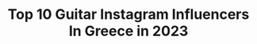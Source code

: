 ---
title: Top 10 Guitar Instagram Influencers In Greece in 2023
description: >-
  Find top guitar Instagram influencers in Greece in 2023. Most popular hashtags: #greece #summer #music #guitar.
platform: Instagram
hits: 29
text_top: Discover the best Instagram profiles on inBeat.
text_bottom: Our platform has 29 Instagram influencers like this in Greece for you to collaborate.
profiles:
  - username: "stavros.kostis"
    fullname: >-
      Σταυρος Κωστης
    bio: >-
      Alcatrash|Guitarist @alcatrash.band @kalomesimeraki @panik_entertainment_group @skaitv.gr
    location: "Greece"
    followers: 15612
    engagement: 1346
    commentsToLikes: 0.016388
    id: ckap0ocstr6650i78nkcbuece
    verified: false
    hashtags: "#tbt, #ax8, #studio, #alcatrash"
  - username: "konstantinos.kazakos"
    fullname: >-
      Konstantinos kazakos
    bio: >-
      Artist #actor #theater #guitarist #music #motorbikes
    location: "Greece"
    followers: 9142
    engagement: 1345
    commentsToLikes: 0.017580
    id: ck5pvdyexhegi0i113e510lde
    verified: false
    hashtags: "#onset, #openbeyond, #manousakis, #opentv"
  - username: "alekbaron"
    fullname: >-
      𝕬𝖑𝖊𝖐𝖘𝖆𝖓𝖉𝖊𝖗 𝕸𝖎𝖑𝖜𝖎𝖜-𝕭𝖆𝖗𝖔𝖓
    bio: >-
      Coach in The Voice of Poland and The Voice Kids ✌🏻 Guitarist and producer in Afromental 🤘🏻 mail: alekbaron@me.com
    location: "Greece"
    followers: 335560
    engagement: 563
    commentsToLikes: 0.006323
    id: ck14jf2q2k0cz0i193t96zkjl
    verified: true
    hashtags: "#thevoice, #dreadlocks, #dreads, #season11"
  - username: "dimitris_isaris"
    fullname: >-
      🎻🎶Dimitris Filmusic🎶🎻
    bio: >-
      Founding Member of @duoviolins Violinist of "Take Me to Infinity" Filmusic Composer Guitarist Emotional (very) Magic Seeker #duoviolins #dimitrismusic
    location: "Greece"
    followers: 11759
    engagement: 513
    commentsToLikes: 0.023531
    id: ck15rjzhp8an30i1997wgpw8d
    verified: false
    hashtags: "#santorini, #september, #summer, #moon"
  - username: "yiannis_papadopoulos"
    fullname: >-
      𝐘𝐢𝐚𝐧𝐧𝐢𝐬 𝐏𝐚𝐩𝐚𝐝𝐨𝐩𝐨𝐮𝐥𝐨𝐬 ♾️
    bio: >-
      🇬🇷➟⁣⁣🇺🇸 ▪️Lead Guitarist of @scottstapp (Creed)🔥 ▪️Multi-Award-Winning🎸 ▪️Skype Lessons Available 📩 ▪️Artist @jtc_guitar 💥 ⬇️⬇️⬇️Get my books here:
    location: "Greece"
    followers: 25664
    engagement: 266
    commentsToLikes: 0.042809
    id: ck0uaogp7cnao0i19wcqpsd8a
    verified: false
    hashtags: "#solodeguitarra, #guitarsarebetter, #rockstyle, #beard"
  - username: "markoskoumaris"
    fullname: >-
      Markos Koumaris
    bio: >-
      🇬🇷 greek musician songwriter, singer, guitarist , bandleader of @locomondo.official Reggae, Ska, Folk, Rebetiko 🌞🏝🎸✊️
    location: "Greece"
    followers: 6971
    engagement: 1698
    commentsToLikes: 0.012371
    id: ck6txhrmwxwrg0j71vfunf9hv
    verified: false
    hashtags: "#locomondo, #worldmusic, #greekband, #greece"
  - username: "roamuk"
    fullname: >-
      ROAM
    bio: >-
      Vocals - @costelloroam Vocals / Guitar - @alexjamesadam Guitar - @samveness Bass - @mattroskilly Drums - @milesgill.
    location: "Greece"
    followers: 27621
    engagement: 306
    commentsToLikes: 0.018347
    id: ck0w1m34xk0ad0i19pv8zewf3
    verified: true
    hashtags: "#slamdunk, #letthemusicplay"
  - username: "gusgofficial"
    fullname: >-
      Gus G
    bio: >-
      The Official GUS G. Instagram page. Guitarist/founder @firewindofficial. Ozzy alumni. CEO @blackfirepickups New album “Firewind” Out Now:
    location: "Greece"
    followers: 83828
    engagement: 192
    commentsToLikes: 0.017184
    id: ck0vziiwn99vq0i191fu1aa7u
    verified: true
    hashtags: "#firewind, #gusg, #newvideo, #firewindband"
  - username: "giannis_grosis"
    fullname: >-
      Giannis Grosis
    bio: >-
      X-Factor Winner @panik_entertainment_group #ksereikaneis 💥 New Single
    location: "Greece"
    followers: 17975
    engagement: 1635
    commentsToLikes: 0.019053
    id: ck5zkfwtkjeng0i14hd5q4llr
    verified: false
    hashtags: "#unplugged, #music, #guitar, #live"
  - username: "michalis_nanouris"
    fullname: >-
      Michalis Nanouris
    bio: >-
      🏠Athens-Heraklion, Greece🇬🇷 🎓UoC, Applied Maths 🎤@itsmemichalis 🎥NEW VIDEO ON YOUTUBE⤵️
    location: "Greece"
    followers: 11880
    engagement: 883
    commentsToLikes: 0.122138
    id: ck14jcq0mjogs0i19jx0xdx7p
    verified: false
    hashtags: "#summer, #instalike, #blogger, #menoumespiti"
---